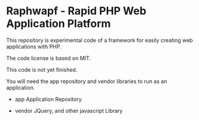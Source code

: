 # Raphwapf - Rapid PHP Web Application Platform



This repository is experimental code of a framework for easily creating web applications with PHP.

The code license is based on MIT.



This code is not yet finished.

You will need the app repository and vendor libraries to run as an application.



- app             Application Repository

- vendor          JQuery, and other javascript Library



